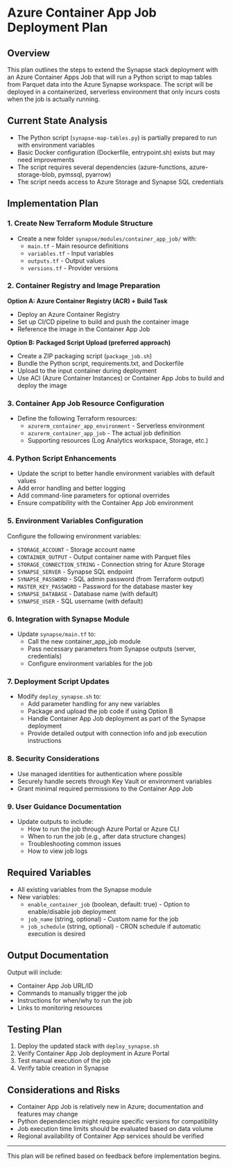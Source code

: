 # Azure Container App Job Deployment Plan

## Overview
This plan outlines the steps to extend the Synapse stack deployment with an Azure Container Apps Job that will run a Python script to map tables from Parquet data into the Azure Synapse workspace. The script will be deployed in a containerized, serverless environment that only incurs costs when the job is actually running.

## Current State Analysis
- The Python script (`synapse-map-tables.py`) is partially prepared to run with environment variables
- Basic Docker configuration (Dockerfile, entrypoint.sh) exists but may need improvements
- The script requires several dependencies (azure-functions, azure-storage-blob, pymssql, pyarrow)
- The script needs access to Azure Storage and Synapse SQL credentials

## Implementation Plan

### 1. Create New Terraform Module Structure
- Create a new folder `synapse/modules/container_app_job/` with:
  - `main.tf` - Main resource definitions
  - `variables.tf` - Input variables
  - `outputs.tf` - Output values
  - `versions.tf` - Provider versions

### 2. Container Registry and Image Preparation
**Option A: Azure Container Registry (ACR) + Build Task**
- Deploy an Azure Container Registry
- Set up CI/CD pipeline to build and push the container image
- Reference the image in the Container App Job

**Option B: Packaged Script Upload (preferred approach)**
- Create a ZIP packaging script (`package_job.sh`)
- Bundle the Python script, requirements.txt, and Dockerfile
- Upload to the input container during deployment
- Use ACI (Azure Container Instances) or Container App Jobs to build and deploy the image

### 3. Container App Job Resource Configuration
- Define the following Terraform resources:
  - `azurerm_container_app_environment` - Serverless environment
  - `azurerm_container_app_job` - The actual job definition
  - Supporting resources (Log Analytics workspace, Storage, etc.)

### 4. Python Script Enhancements
- Update the script to better handle environment variables with default values
- Add error handling and better logging
- Add command-line parameters for optional overrides
- Ensure compatibility with the Container App Job environment

### 5. Environment Variables Configuration
Configure the following environment variables:
- `STORAGE_ACCOUNT` - Storage account name
- `CONTAINER_OUTPUT` - Output container name with Parquet files
- `STORAGE_CONNECTION_STRING` - Connection string for Azure Storage
- `SYNAPSE_SERVER` - Synapse SQL endpoint
- `SYNAPSE_PASSWORD` - SQL admin password (from Terraform output)
- `MASTER_KEY_PASSWORD` - Password for the database master key
- `SYNAPSE_DATABASE` - Database name (with default)
- `SYNAPSE_USER` - SQL username (with default)

### 6. Integration with Synapse Module
- Update `synapse/main.tf` to:
  - Call the new container_app_job module
  - Pass necessary parameters from Synapse outputs (server, credentials)
  - Configure environment variables for the job

### 7. Deployment Script Updates
- Modify `deploy_synapse.sh` to:
  - Add parameter handling for any new variables
  - Package and upload the job code if using Option B
  - Handle Container App Job deployment as part of the Synapse deployment
  - Provide detailed output with connection info and job execution instructions

### 8. Security Considerations
- Use managed identities for authentication where possible
- Securely handle secrets through Key Vault or environment variables
- Grant minimal required permissions to the Container App Job

### 9. User Guidance Documentation
- Update outputs to include:
  - How to run the job through Azure Portal or Azure CLI
  - When to run the job (e.g., after data structure changes)
  - Troubleshooting common issues
  - How to view job logs

## Required Variables
- All existing variables from the Synapse module
- New variables:
  - `enable_container_job` (boolean, default: true) - Option to enable/disable job deployment
  - `job_name` (string, optional) - Custom name for the job
  - `job_schedule` (string, optional) - CRON schedule if automatic execution is desired

## Output Documentation
Output will include:
- Container App Job URL/ID
- Commands to manually trigger the job
- Instructions for when/why to run the job
- Links to monitoring resources

## Testing Plan
1. Deploy the updated stack with `deploy_synapse.sh`
2. Verify Container App Job deployment in Azure Portal
3. Test manual execution of the job
4. Verify table creation in Synapse

## Considerations and Risks
- Container App Job is relatively new in Azure; documentation and features may change
- Python dependencies might require specific versions for compatibility
- Job execution time limits should be evaluated based on data volume
- Regional availability of Container App services should be verified

---

This plan will be refined based on feedback before implementation begins.
